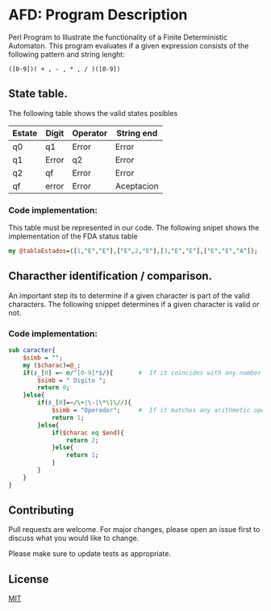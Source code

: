 # AFD: Program Description
Perl Program to Illustrate the functionality of a Finite Deterministic Automaton. This program evaluates if a given expression consists of the following pattern and string lenght:                                  

```
([0-9])( + , - , * , / )([0-9]) 
```

## State table.
The following table shows the valid states posibles 

Estate | Digit | Operator | String end
--- | --- | --- | ---
q0|q1	|Error	|Error
q1|Error|q2	|Error
q2|qf	|Error	|Error
qf|error|Error	|Aceptacion


### Code implementation:
This table must be represented in our code. The following snipet shows the implementation of the FDA status table

```perl
my @tablaEstados=([1,"E","E"],["E",2,"E"],[3,"E","E"],["E","E","A"]);   #  AFD Status Table
```


## Characther identification / comparison.

An important step its to determine if a given character is part of the valid characters. The following snippet determines if a given character is valid or not.
### Code implementation:
```perl
sub caracter{
	$simb = "";
	my ($charac)=@_;	
	if($_[0] =~ m/^[0-9]*$/){       #  If it coincides with any number from 1 to 9, assign "Digito" to the symbol that will be printed in the table.
		$simb = " Digito ";     
		return 0;
	}else{
	    if($_[0]=~/\+|\-|\*\|\//){
			$simb = "Operador";     #  If it matches any arithmetic operator, assign "Operador" to the symbol that will be printed in the table.
			return 1;
		}else{
			if($charac eq $end){
				return 2;
			}else{
                return 1;
            }
		}
	}
}
```
## Contributing
Pull requests are welcome. For major changes, please open an issue first to discuss what you would like to change.

Please make sure to update tests as appropriate.

## License
[MIT](https://choosealicense.com/licenses/mit/)
